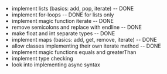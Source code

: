 - implement lists (basics: add, pop, iterate) -- DONE
- implement for-loops -- DONE for lists only
- implement magic function iterate -- DONE
- remove semicolons and replace with endline -- DONE
- make float and int separate types -- DONE
- implement maps (basics: add, get, remove, iterate) -- DONE
- allow classes implementing their own iterate method -- DONE
- implement magic functions equals and greaterThan
- implement type checking
- look into implementing async syntax
